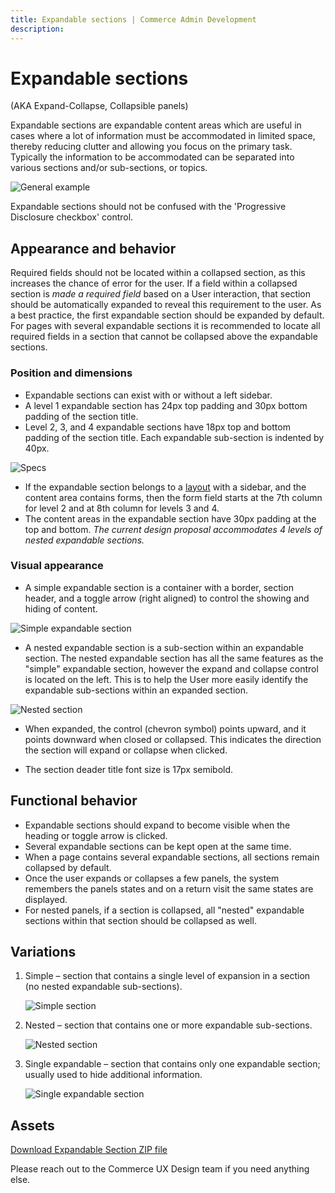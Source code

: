```yaml
---
title: Expandable sections | Commerce Admin Development
description: 
---
```


# Expandable sections

(AKA Expand-Collapse, Collapsible panels)

Expandable sections are expandable content areas which are useful in cases where a lot of information must be accommodated in limited space, thereby reducing clutter and allowing you focus on the primary task. Typically the information to be accommodated can be separated into various sections and/or sub-sections, or topics.

![General example](../../_images/pattern-library/example_general.png)

<InlineAlert variant="info">

Expandable sections should not be confused with the 'Progressive Disclosure checkbox' control.

## Appearance and behavior

Required fields should not be located within a collapsed section, as this increases the chance of error for the user. If a field within a collapsed section is _made a required field_ based on a User interaction, that section should be automatically expanded to reveal this requirement to the user. As a best practice, the first expandable section should be expanded by default. For pages with several expandable sections it is recommended to locate all required fields in a section that cannot be collapsed above the expandable sections.

### Position and dimensions

*  Expandable sections can exist with or without a left sidebar.
*  A level 1 expandable section has 24px top padding and 30px bottom padding of the section title.
*  Level 2, 3, and 4 expandable sections have 18px top and bottom padding of the section title. Each expandable sub-section is indented by 40px.

  ![Specs](../../_images/pattern-library/specs.png)

*  If the expandable section belongs to a [layout](https://glossary.magento.com/layout) with a sidebar, and the content area contains forms, then the form field starts at the 7th column for level 2 and at 8th column for levels 3 and 4.
*  The content areas in the expandable section have 30px padding at the top and bottom. _The current design proposal accommodates 4 levels of nested expandable sections._

### Visual appearance

*  A simple expandable section is a container with a border, section header, and a toggle arrow (right aligned) to control the showing and hiding of content.

  ![Simple expandable section](../../_images/pattern-library/simple.png)

*  A nested expandable section is a sub-section within an expandable section. The nested expandable section has all the same features as the "simple" expandable section, however the expand and collapse control is located on the left. This is to help the User more easily identify the expandable sub-sections within an expanded section.

  ![Nested section](../../_images/pattern-library/nested.png)

*  When expanded, the control (chevron symbol) points upward, and it points downward when closed or collapsed. This indicates the direction the section will expand or collapse when clicked.

*  The section deader title font size is 17px semibold.

## Functional behavior

*  Expandable sections should expand to become visible when the heading or toggle arrow is clicked.
*  Several expandable sections can be kept open at the same time.
*  When a page contains several expandable sections, all sections remain collapsed by default.
*  Once the user expands or collapses a few panels, the system remembers the panels states and on a return visit the same states are displayed.
*  For nested panels, if a section is collapsed, all "nested" expandable sections within that section should be collapsed as well.

## Variations

1. Simple – section that contains a single level of expansion in a section (no nested expandable sub-sections).

   ![Simple section](../../_images/pattern-library/simple_exp.png)

1. Nested – section that contains one or more expandable sub-sections.

   ![Nested section](../../_images/pattern-library/nested_exp.png)

1. Single expandable – section that contains only one expandable section; usually used to hide additional information.

   ![Single expandable section](../../_images/pattern-library/single_exp.png)

## Assets

[Download Expandable Section ZIP file](https://devdocs.magento.com/download/Magento_expandable_section.zip)

Please reach out to the Commerce UX Design team if you need anything else.
